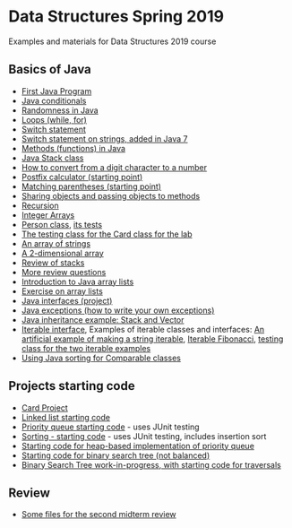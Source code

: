 # Data Structures Spring 2019
Examples and materials for Data Structures 2019 course

## Basics of Java ##
* [First Java Program](JavaExamples/FirstJava.java)
* [Java conditionals](JavaExamples/Conditions.java)
* [Randomness in Java](JavaExamples/Randomness.java)
* [Loops (while, for)](JavaExamples/Loops.java)
* [Switch statement](JavaExamples/Switch.java)
* [Switch statement on strings, added in Java 7](JavaExamples/SwitchStrings.java)
* [Methods (functions) in Java](JavaExamples/Methods.java)
* [Java Stack class](JavaExamples/TestStack.java)
* [How to convert from a digit character to a number](JavaExamples/ConvertingDigitToNumber.java)
* [Postfix calculator (starting point)](JavaExamples/PostfixCalculator.java)
* [Matching parentheses (starting point)](JavaExamples/MatchingParentheses.java)
* [Sharing objects and passing objects to methods](JavaExamples/ShareStacks.java)
* [Recursion](JavaExamples/Recursion.java)
* [Integer Arrays](JavaExamples/IntArray.java)
* [Person class](JavaExamples/Person.java), [its tests](JavaExamples/TestPerson.java)
* [The testing class for the Card class for the lab](JavaExamples/TestCard.java)
* [An array of strings](JavaExamples/StringArray.java)
* [A 2-dimensional array](JavaExamples/Chess.java)
* [Review of stacks](JavaExamples/ReviewStacks.java)
* [More review questions](Review1.md)
* [Introduction to Java array lists](JavaExamples/TestArrayList.java)
* [Exercise on array lists](JavaExamples/MostFrequentElement.java)
* [Java interfaces (project)](Interfaces)
* [Java exceptions (how to write your own exceptions)](Exceptions)
* [Java inheritance example: Stack and Vector](JavaExamples/VectorStackExample.java)
* [Iterable interface](Iterators/src),
Examples of iterable classes and interfaces:
[An artificial example of making a string iterable](Iterators/src/IterableString.java), [Iterable Fibonacci](Iterators/src/IterableFibonacci.java), [testing class for the two iterable examples](Iterators/src/TestIterable.java)
* [Using Java sorting for Comparable classes](JavaExamples/UsingJavaSorting.java)

## Projects starting code ##

* [Card Project](CardProject)
* [Linked list starting code](LinkedList)
* [Priority queue starting code](PriorityQueue) - uses JUnit testing
* [Sorting - starting code](Sorting) - uses JUnit testing, includes insertion sort
* [Starting code for heap-based implementation of priority queue](PriorityHeaps)
* [Starting code for binary search tree (not balanced)](BinarySearchTree)
* [Binary Search Tree work-in-progress, with starting code for traversals](BinarySearchTreeWIP)

## Review ##
* [Some files for the second midterm review](Review2)

